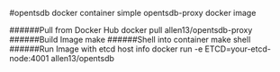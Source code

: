#opentsdb docker container
simple opentsdb-proxy docker image

######Pull from Docker Hub
    docker pull allen13/opentsdb-proxy
######Build Image
    make
######Shell into container
    make shell
######Run Image with etcd host info
    docker run -e ETCD=your-etcd-node:4001 allen13/opentsdb
